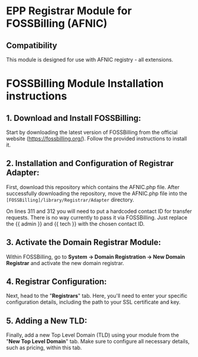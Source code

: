 # EPP Registrar Module for FOSSBilling (AFNIC)

## Compatibility

This module is designed for use with AFNIC registry - all extensions.

# FOSSBilling Module Installation instructions

## 1. Download and Install FOSSBilling:

Start by downloading the latest version of FOSSBilling from the official website (https://fossbilling.org/). Follow the provided instructions to install it.

## 2. Installation and Configuration of Registrar Adapter:

First, download this repository which contains the AFNIC.php file. After successfully downloading the repository, move the AFNIC.php file into the `[FOSSBilling]/library/Registrar/Adapter` directory.

On lines 311 and 312 you will need to put a hardcoded contact ID  for transfer requests. There is no way currently to pass it via FOSSBilling. Just replace the {{ admin }} and {{ tech }} with the chosen contact ID.

## 3. Activate the Domain Registrar Module:

Within FOSSBilling, go to **System -> Domain Registration -> New Domain Registrar** and activate the new domain registrar.

## 4. Registrar Configuration:

Next, head to the "**Registrars**" tab. Here, you'll need to enter your specific configuration details, including the path to your SSL certificate and key.

## 5. Adding a New TLD:

Finally, add a new Top Level Domain (TLD) using your module from the "**New Top Level Domain**" tab. Make sure to configure all necessary details, such as pricing, within this tab.
